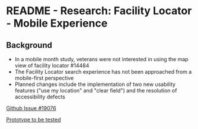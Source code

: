 # README - Research: Facility Locator - Mobile Experience 

## Background 

- In a mobile month study, veterans were not interested in using the map view of facility locator #14484
- The Facility Locator search experience has not been approached from a mobile-first perspective
- Planned changes include the implementation of two new usability features ("use my location" and "clear field") and the resolution of accessibility defects

[Github Issue #19076](https://github.com/department-of-veterans-affairs/va.gov-team/issues/19076)

[Prototype to be tested](https://preview.uxpin.com/c60117d778b6116d11f6fc707a5ac6d953d91aa0#/pages/136040014?mode=chidfm)
